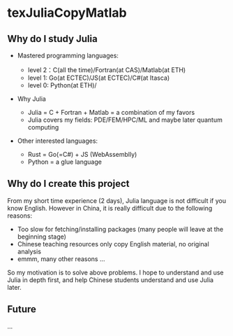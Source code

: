 # texJuliaCopyMatlab

## Why do I study Julia

- Mastered programming languages: 
    - level 2：C(all the time)/Fortran(at CAS)/Matlab(at ETH) 
    - level 1: Go(at ECTEC)/JS(at ECTEC)/C#(at Itasca)
    - level 0: Python(at ETH)/

- Why Julia
    - Julia = C + Fortran + Matlab = a combination of my favors
    - Julia covers my fields: PDE/FEM/HPC/ML and maybe later quantum computing

- Other interested languages:
    - Rust = Go(=C#) + JS (WebAssemblly) 
    - Python = a glue language

## Why do I create this project
From my short time experience (2 days), Julia language is not difficult if you know English. 
However in China, it is really difficult due to the following reasons:

- Too slow for fetching/installing packages (many people will leave at the beginning stage)
- Chinese teaching resources only copy English material, no original analysis
- emmm, many other reasons ...

So my motivation is to solve above problems. I hope to understand and use Julia in depth first, and help Chinese students understand and use Julia later. 

## Future
...
